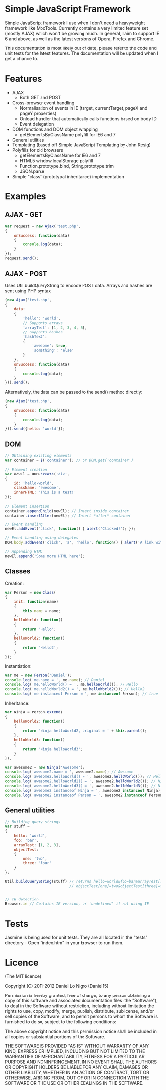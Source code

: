 Simple JavaScript Framework
===========================

Simple JavaScript framework I use when I don't need a heavyweight framework like MooTools. Currently 
contains a very limited feature set (mostly AJAX) which won't be growing much. In general, I aim to
support IE 6 and above, as well as the latest versions of Opera, Firefox and Chrome.

This documentation is most likely out of date, please refer to the code and unit tests for the 
latest features. The documentation will be updated when I get a chance to.

Features
========
 - AJAX
   - Both GET and POST
 - Cross-browser event handling
   - Normalisation of events in IE (target, currentTarget, pageX and pageY properties)
   - Onload handler that automatically calls functions based on body ID
   - Event delegation
 - DOM functions and DOM object wrapping
   - getElementsByClassName polyfill for IE6 and 7
 - General utilities
 - Templating (based off Simple JavaScript Templating by John Resig)
 - Polyfills for old browsers
   - getElementsByClassName for IE6 and 7
   - HTML5 window.localStorage polyfill
   - Function.prototype.bind, String.prototype.trim
   - JSON.parse
 - Simple "class" (prototypal inheritance) implementation

Examples
========

AJAX - GET
----------
```javascript
var request = new Ajax('test.php',
{
	onSuccess: function(data)
	{
		console.log(data);
	}
});
request.send();
```

AJAX - POST
-----------
Uses Util.buildQueryString to encode POST data. Arrays and hashes are sent using PHP syntax

```javascript
(new Ajax('test.php',
{
	data:
	{
		'hello': 'world',
		// Supports arrays
		'arrayTest': [1, 2, 3, 4, 5],
		// Supports hashes
		'hashText': 
		{
			'awesome': true,
			'something': 'else'
		}
	},
	onSuccess: function(data)
	{
		console.log(data);
	}
})).send();
```
	
Alternatively, the data can be passed to the send() method directly:

```javascript
(new Ajax('test.php',
{
	onSuccess: function(data)
	{
		console.log(data);
	}
})).send({hello: 'world'});
```

DOM
---
```javascript
// Obtaining existing elements
var container = $('container'); // or DOM.get('container')
	
// Element creation
var newEl = DOM.create('div',
{
	id: 'hello-world',
	className: 'awesome',
	innerHTML: 'This is a test!'
});
	
// Element insertion
container.appendChild(newEl); // Insert inside container
container.insertAfter(newEl); // Insert *after* container

// Event handling
newEl.addEvent('click', function() { alert('Clicked!'); });

// Event handling using delegates
DOM.body.addEvent('click', 'a', 'hello', function() { alert('A link with class "hello" was clicked' });

// Appending HTML
newEl.append('Some more HTML here');
```
	
Classes
-------
Creation:

```javascript
var Person = new Class(
{
	init: function(name)
	{
		this.name = name;
	},
	helloWorld: function()
	{
		return 'Hello';
	},
	helloWorld2: function()
	{
		return 'Hello2';
	}
});
```
	
Instantiation:

```javascript
var me = new Person('Daniel');
console.log('me.name = ', me.name); // Daniel
console.log('me.helloWorld() = ', me.helloWorld()); // Hello
console.log('me.helloWorld2() = ', me.helloWorld2()); // Hello2
console.log('me instanceof Person = ', me instanceof Person); // true
```
	
Inheritance:

```javascript
var Ninja = Person.extend(
{
	helloWorld2: function()
	{
		return 'Ninja helloWorld2, original = ' + this.parent();
	},
	helloWorld3: function()
	{
		return 'Ninja helloWorld3';
	}
});
	
var awesome2 = new Ninja('Awesome');
console.log('awesome2.name = ', awesome2.name); // Awesome
console.log('awesome2.helloWorld() = ', awesome2.helloWorld()); // Hello
console.log('awesome2.helloWorld2() = ', awesome2.helloWorld2()); // Ninja helloWorld2, original = Hello2
console.log('awesome2.helloWorld3() = ', awesome2.helloWorld3()); // Ninja helloWorld3
console.log('awesome2 instanceof Ninja = ', awesome2 instanceof Ninja); // true
console.log('awesome2 instanceof Person = ', awesome2 instanceof Person); // true
```
	
General utilities
-----------------

```javascript
// Building query strings
var stuff = 
{
	hello: 'world',
	foo: 'bar',
	arrayTest: [1, 2, 3],
	objectTest: 
	{
		one: 'two',
		three: 'four'
	}
};

Util.buildQueryString(stuff) // returns hello=world&foo=bar&arrayTest[]=1&arrayTest[]=2&
                             // objectTest[one]=two&objectTest[three]=four


// IE detection
Browser.ie // Contains IE version, or 'undefined' if not using IE
```	

Tests
=====
Jasmine is being used for unit tests. They are all located in the "tests" directory - Open 
"index.htm" in your browser to run them.

Licence
=======
(The MIT licence)

Copyright (C) 2011-2012 Daniel Lo Nigro (Daniel15)

Permission is hereby granted, free of charge, to any person obtaining a copy of
this software and associated documentation files (the "Software"), to deal in
the Software without restriction, including without limitation the rights to
use, copy, modify, merge, publish, distribute, sublicense, and/or sell copies
of the Software, and to permit persons to whom the Software is furnished to do
so, subject to the following conditions:

The above copyright notice and this permission notice shall be included in all
copies or substantial portions of the Software.

THE SOFTWARE IS PROVIDED "AS IS", WITHOUT WARRANTY OF ANY KIND, EXPRESS OR
IMPLIED, INCLUDING BUT NOT LIMITED TO THE WARRANTIES OF MERCHANTABILITY,
FITNESS FOR A PARTICULAR PURPOSE AND NONINFRINGEMENT. IN NO EVENT SHALL THE
AUTHORS OR COPYRIGHT HOLDERS BE LIABLE FOR ANY CLAIM, DAMAGES OR OTHER
LIABILITY, WHETHER IN AN ACTION OF CONTRACT, TORT OR OTHERWISE, ARISING FROM,
OUT OF OR IN CONNECTION WITH THE SOFTWARE OR THE USE OR OTHER DEALINGS IN THE
SOFTWARE.